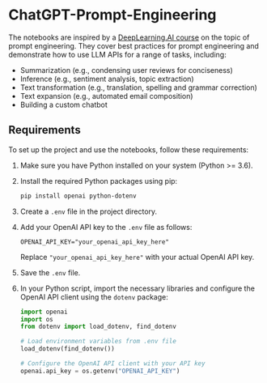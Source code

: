 # ChatGPT-Prompt-Engineering

The notebooks are inspired by a [DeepLearning.AI course](https://www.deeplearning.ai/short-courses/chatgpt-prompt-engineering-for-developers/) on the topic of prompt engineering. They cover best practices for prompt engineering and demonstrate how to use LLM APIs for a range of tasks, including:

- Summarization (e.g., condensing user reviews for conciseness)
- Inference (e.g., sentiment analysis, topic extraction)
- Text transformation (e.g., translation, spelling and grammar correction)
- Text expansion (e.g., automated email composition)
- Building a custom chatbot

## Requirements

To set up the project and use the notebooks, follow these requirements:


1. Make sure you have Python installed on your system (Python >= 3.6).

2. Install the required Python packages using pip:

   ```bash
   pip install openai python-dotenv
   ```

3. Create a `.env` file in the project directory.

4. Add your OpenAI API key to the `.env` file as follows:

   ```
   OPENAI_API_KEY="your_openai_api_key_here"
   ```

   Replace `"your_openai_api_key_here"` with your actual OpenAI API key.

5. Save the `.env` file.

6. In your Python script, import the necessary libraries and configure the OpenAI API client using the `dotenv` package:

   ```python
   import openai
   import os
   from dotenv import load_dotenv, find_dotenv

   # Load environment variables from .env file
   load_dotenv(find_dotenv())

   # Configure the OpenAI API client with your API key
   openai.api_key = os.getenv("OPENAI_API_KEY")
   ```

